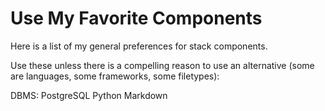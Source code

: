 # Use My Favorite Components

Here is a list of my general preferences for stack components.

Use these unless there is a compelling reason to use an alternative (some are languages, some frameworks, some filetypes):

DBMS: PostgreSQL
Python
Markdown